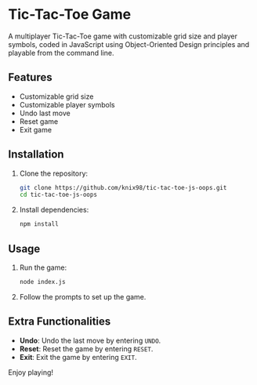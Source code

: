 # Tic-Tac-Toe Game

A multiplayer Tic-Tac-Toe game with customizable grid size and player symbols, coded in JavaScript using Object-Oriented Design principles and playable from the command line.

## Features

- Customizable grid size
- Customizable player symbols
- Undo last move
- Reset game
- Exit game

## Installation

1. Clone the repository:
    ```sh
    git clone https://github.com/knix98/tic-tac-toe-js-oops.git
    cd tic-tac-toe-js-oops
    ```

2. Install dependencies:
    ```sh
    npm install
    ```

## Usage

1. Run the game:
    ```sh
    node index.js
    ```

2. Follow the prompts to set up the game.

## Extra Functionalities

- **Undo**: Undo the last move by entering `UNDO`.
- **Reset**: Reset the game by entering `RESET`.
- **Exit**: Exit the game by entering `EXIT`.

Enjoy playing!
